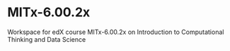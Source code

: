 # MITx-6.00.2x
Workspace for edX course MITx-6.00.2x on Introduction to Computational Thinking and Data Science
